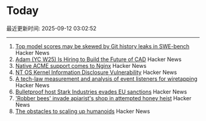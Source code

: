 # Today

最近更新时间: 2025-09-12 03:02:52

--- 
1. [Top model scores may be skewed by Git history leaks in SWE-bench](https://github.com/SWE-bench/SWE-bench/issues/465) Hacker News
2. [Adam (YC W25) Is Hiring to Build the Future of CAD](https://www.ycombinator.com/companies/adam/jobs/q6td4uk-founding-engineer) Hacker News
3. [Native ACME support comes to Nginx](https://letsencrypt.org/2025/09/11/native-acme-for-nginx) Hacker News
4. [NT OS Kernel Information Disclosure Vulnerability](https://www.crowdfense.com/nt-os-kernel-information-disclosure-vulnerability-cve-2025-53136/) Hacker News
5. [A tech-law measurement and analysis of event listeners for wiretapping](https://arxiv.org/abs/2508.19825) Hacker News
6. [Bulletproof host Stark Industries evades EU sanctions](https://krebsonsecurity.com/2025/09/bulletproof-host-stark-industries-evades-eu-sanctions/) Hacker News
7. ['Robber bees' invade apiarist's shop in attempted honey heist](https://www.cbc.ca/news/canada/british-columbia/robber-bees-terrace-bc-apiary-1.7627532) Hacker News
8. [The obstacles to scaling up humanoids](https://spectrum.ieee.org/humanoid-robot-scaling) Hacker News

